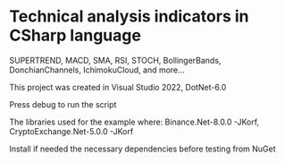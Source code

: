 # Technical analysis indicators in CSharp language

SUPERTREND, MACD, SMA, RSI, STOCH, BollingerBands, DonchianChannels, IchimokuCloud, and more...

This project was created in Visual Studio 2022, DotNet-6.0

Press debug to run the script

The libraries used for the example where:
Binance.Net-8.0.0 -JKorf, CryptoExchange.Net-5.0.0 -JKorf

Install if needed the necessary dependencies before testing from NuGet
